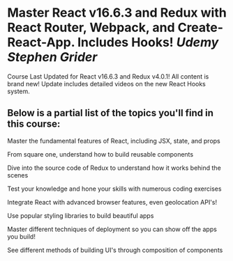 # Master React v16.6.3 and Redux with React Router, Webpack, and Create-React-App. Includes Hooks! *Udemy Stephen Grider* 

Course Last Updated for React v16.6.3 and Redux v4.0.1!  All content is brand new!  Update includes detailed videos on the new React Hooks system.

## Below is a partial list of the topics you'll find in this course:

Master the fundamental features of React, including JSX, state, and props

From square one, understand how to build reusable components

Dive into the source code of Redux to understand how it works behind the scenes

Test your knowledge and hone your skills with numerous coding exercises

Integrate React with advanced browser features, even geolocation API's!

Use popular styling libraries to build beautiful apps

Master different techniques of deployment so you can show off the apps you build!

See different methods of building UI's through composition of components

